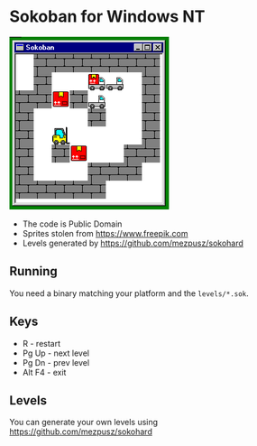 # Sokoban for Windows NT

![sokoban](sokoban.png)

- The code is Public Domain
- Sprites stolen from https://www.freepik.com
- Levels generated by https://github.com/mezpusz/sokohard

## Running

You need a binary matching your platform and the `levels/*.sok`.

## Keys

- R - restart
- Pg Up - next level
- Pg Dn - prev level
- Alt F4 - exit

## Levels

You can generate your own levels using https://github.com/mezpusz/sokohard
